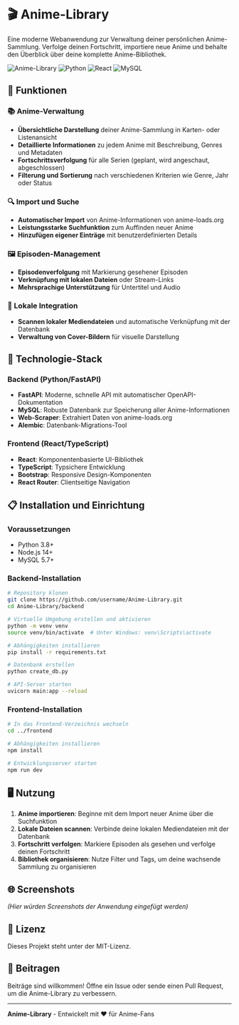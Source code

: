 # 🎬 Anime-Library

Eine moderne Webanwendung zur Verwaltung deiner persönlichen Anime-Sammlung. Verfolge deinen Fortschritt, importiere neue Anime und behalte den Überblick über deine komplette Anime-Bibliothek.

![Anime-Library](https://img.shields.io/badge/Anime--Library-v1.0-blue)
![Python](https://img.shields.io/badge/Backend-Python%2FFastAPI-green)
![React](https://img.shields.io/badge/Frontend-React%2FTypeScript-blue)
![MySQL](https://img.shields.io/badge/Datenbank-MySQL-orange)

## 🌟 Funktionen

### 📚 Anime-Verwaltung
- **Übersichtliche Darstellung** deiner Anime-Sammlung in Karten- oder Listenansicht
- **Detaillierte Informationen** zu jedem Anime mit Beschreibung, Genres und Metadaten
- **Fortschrittsverfolgung** für alle Serien (geplant, wird angeschaut, abgeschlossen)
- **Filterung und Sortierung** nach verschiedenen Kriterien wie Genre, Jahr oder Status

### 🔍 Import und Suche
- **Automatischer Import** von Anime-Informationen von anime-loads.org
- **Leistungsstarke Suchfunktion** zum Auffinden neuer Anime
- **Hinzufügen eigener Einträge** mit benutzerdefinierten Details

### 🖼️ Episoden-Management
- **Episodenverfolgung** mit Markierung gesehener Episoden
- **Verknüpfung mit lokalen Dateien** oder Stream-Links
- **Mehrsprachige Unterstützung** für Untertitel und Audio

### 💾 Lokale Integration
- **Scannen lokaler Mediendateien** und automatische Verknüpfung mit der Datenbank
- **Verwaltung von Cover-Bildern** für visuelle Darstellung

## 🚀 Technologie-Stack

### Backend (Python/FastAPI)
- **FastAPI**: Moderne, schnelle API mit automatischer OpenAPI-Dokumentation
- **MySQL**: Robuste Datenbank zur Speicherung aller Anime-Informationen
- **Web-Scraper**: Extrahiert Daten von anime-loads.org
- **Alembic**: Datenbank-Migrations-Tool

### Frontend (React/TypeScript)
- **React**: Komponentenbasierte UI-Bibliothek
- **TypeScript**: Typsichere Entwicklung
- **Bootstrap**: Responsive Design-Komponenten
- **React Router**: Clientseitige Navigation

## 📋 Installation und Einrichtung

### Voraussetzungen
- Python 3.8+
- Node.js 14+
- MySQL 5.7+

### Backend-Installation
```bash
# Repository klonen
git clone https://github.com/username/Anime-Library.git
cd Anime-Library/backend

# Virtuelle Umgebung erstellen und aktivieren
python -m venv venv
source venv/bin/activate  # Unter Windows: venv\Scripts\activate

# Abhängigkeiten installieren
pip install -r requirements.txt

# Datenbank erstellen
python create_db.py

# API-Server starten
uvicorn main:app --reload
```

### Frontend-Installation
```bash
# In das Frontend-Verzeichnis wechseln
cd ../frontend

# Abhängigkeiten installieren
npm install

# Entwicklungsserver starten
npm run dev
```

## 🖥️ Nutzung

1. **Anime importieren**: Beginne mit dem Import neuer Anime über die Suchfunktion
2. **Lokale Dateien scannen**: Verbinde deine lokalen Mediendateien mit der Datenbank
3. **Fortschritt verfolgen**: Markiere Episoden als gesehen und verfolge deinen Fortschritt
4. **Bibliothek organisieren**: Nutze Filter und Tags, um deine wachsende Sammlung zu organisieren

## 🌐 Screenshots

*(Hier würden Screenshots der Anwendung eingefügt werden)*

## 📝 Lizenz

Dieses Projekt steht unter der MIT-Lizenz.

## 🤝 Beitragen

Beiträge sind willkommen! Öffne ein Issue oder sende einen Pull Request, um die Anime-Library zu verbessern.

---

**Anime-Library** - Entwickelt mit ❤️ für Anime-Fans
